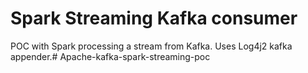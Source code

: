 # Spark Streaming Kafka consumer

POC with Spark processing a stream from Kafka. Uses Log4j2 kafka appender.# Apache-kafka-spark-streaming-poc
